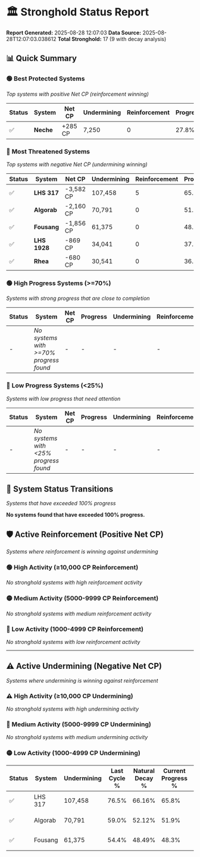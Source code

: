 # 🏛️ Stronghold Status Report

**Report Generated:** 2025-08-28 12:07:03
**Data Source:** 2025-08-28T12:07:03.038612
**Total Stronghold:** 17 (9 with decay analysis)

## 📊 Quick Summary

### 🟢 **Best Protected Systems**
*Top systems with positive Net CP (reinforcement winning)*

| Status | System | Net CP | Undermining | Reinforcement | Progress |
|--------|--------|--------|-------------|---------------|----------|
| ✅ | **Neche** | +285 CP | 7,250 | 0 | 27.8% |

### 🔴 **Most Threatened Systems**
*Top systems with negative Net CP (undermining winning)*

| Status | System | Net CP | Undermining | Reinforcement | Progress |
|--------|--------|--------|-------------|---------------|----------|
| ✅ | **LHS 317** | -3,582 CP | 107,458 | 5 | 65.8% |
| ✅ | **Algorab** | -2,160 CP | 70,791 | 0 | 51.9% |
| ✅ | **Fousang** | -1,856 CP | 61,375 | 0 | 48.3% |
| ✅ | **LHS 1928** | -869 CP | 34,041 | 0 | 37.9% |
| ✅ | **Rhea** | -680 CP | 30,541 | 0 | 36.6% |

### 🟢 **High Progress Systems (>=70%)**
*Systems with strong progress that are close to completion*

| Status | System | Net CP | Progress | Undermining | Reinforcement |
|--------|--------|--------|----------|-------------|---------------|
| - | *No systems with >=70% progress found* | - | - | - | - |

### 🔴 **Low Progress Systems (<25%)**
*Systems with low progress that need attention*

| Status | System | Net CP | Progress | Undermining | Reinforcement |
|--------|--------|--------|----------|-------------|---------------|
| - | *No systems with <25% progress found* | - | - | - | - |
## 🔄 System Status Transitions
*Systems that have exceeded 100% progress*

**No systems found that have exceeded 100% progress.**

## 🛡️ Active Reinforcement (Positive Net CP)
*Systems where reinforcement is winning against undermining*

### 🟢 High Activity (≥10,000 CP Reinforcement)

*No stronghold systems with high reinforcement activity*

### 🟡 Medium Activity (5000-9999 CP Reinforcement)

*No stronghold systems with medium reinforcement activity*

### 🔴 Low Activity (1000-4999 CP Reinforcement)

*No stronghold systems with low reinforcement activity*


---

## ⚠️ Active Undermining (Negative Net CP)
*Systems where undermining is winning against reinforcement*

### ⚠️ High Activity (≥10,000 CP Undermining)

*No stronghold systems with high undermining activity*

### 🔶 Medium Activity (5000-9999 CP Undermining)

*No stronghold systems with medium undermining activity*

### 🟡 Low Activity (1000-4999 CP Undermining)

| Status | System | Undermining | Last Cycle % | Natural Decay % | Current Progress % | Reinforcement | Current CP | Net CP | Activity |
|--------|--------|-------------|--------------|-----------------|-------------------|---------------|------------|--------|----------|
| ✅ | LHS 317 | 107,458 | 76.5% | 66.16% | 65.8% | 5 | 657,999 | -3,582 | 🟡 Low Undermining |
| ✅ | Algorab | 70,791 | 59.0% | 52.12% | 51.9% | 0 | 519,000 | -2,160 | 🟡 Low Undermining |
| ✅ | Fousang | 61,375 | 54.4% | 48.49% | 48.3% | 0 | 483,000 | -1,856 | 🟡 Low Undermining |
